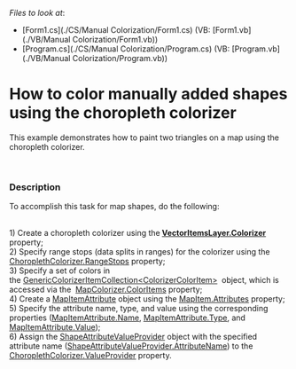 <!-- default file list -->
*Files to look at*:

* [Form1.cs](./CS/Manual Colorization/Form1.cs) (VB: [Form1.vb](./VB/Manual Colorization/Form1.vb))
* [Program.cs](./CS/Manual Colorization/Program.cs) (VB: [Program.vb](./VB/Manual Colorization/Program.vb))
<!-- default file list end -->
# How to color manually added shapes using the choropleth colorizer


<p>This example demonstrates how to paint  two triangles on a map using the choropleth colorizer. </p><br />



<h3>Description</h3>

<p>To accomplish this task for map shapes, do the following:</p>
<p><br /> 1) Create a choropleth colorizer using the<strong>&nbsp;<a href="https://documentation.devexpress.com/#WindowsForms/DevExpressXtraMapVectorItemsLayer_Colorizertopic">VectorItemsLayer.Colorizer</a> </strong> property;<br /> 2) Specify range stops (data splits in ranges) for the colorizer using the <a href="https://documentation.devexpress.com/#WindowsForms/DevExpressXtraMapChoroplethColorizer_RangeStopstopic"><u>ChoroplethColorizer.RangeStops</u></a> property;<br /> 3) Specify a set of colors in the&nbsp;<a href="https://documentation.devexpress.com/#WindowsForms/clsDevExpressXtraMapGenericColorizerItemCollection~T~topic">GenericColorizerItemCollection&lt;ColorizerColorItem&gt;</a>&nbsp; object, which is accessed via the&nbsp; <a href="https://documentation.devexpress.com/#WindowsForms/DevExpressXtraMapChoroplethColorizer_ColorItemstopic">MapColorizer.ColorItems</a>&nbsp;property;<br /> 4) Create a <a href="https://documentation.devexpress.com/#WindowsForms/clsDevExpressXtraMapMapItemAttributetopic"><u>MapItemAttribute</u></a> object using the <a href="https://documentation.devexpress.com/#WindowsForms/DevExpressXtraMapMapItem_Attributestopic"><u>MapItem.Attributes</u></a> property;<br /> 5) Specify the attribute name, type, and value using the corresponding properties (<a href="https://documentation.devexpress.com/#WindowsForms/DevExpressXtraMapMapItemAttribute_Nametopic"><u>MapItemAttribute.Name</u></a>, <a href="https://documentation.devexpress.com/#WindowsForms/DevExpressXtraMapMapItemAttribute_Typetopic"><u>MapItemAttribute.Type</u></a>, and <a href="https://documentation.devexpress.com/#WindowsForms/DevExpressXtraMapMapItemAttribute_Valuetopic"><u>MapItemAttribute.Value</u></a>);<br /> 6) Assign the <a href="https://documentation.devexpress.com/#WindowsForms/clsDevExpressXtraMapShapeAttributeValueProvidertopic"><u>ShapeAttributeValueProvider</u></a> object with the specified attribute name (<a href="https://documentation.devexpress.com/#WindowsForms/DevExpressXtraMapShapeAttributeValueProvider_AttributeNametopic"><u>ShapeAttributeValueProvider.AttributeName</u></a>) to the <a href="https://documentation.devexpress.com/#WindowsForms/DevExpressXtraMapChoroplethColorizer_ValueProvidertopic"><u>ChoroplethColorizer.ValueProvider</u></a> property.</p>

<br/>


